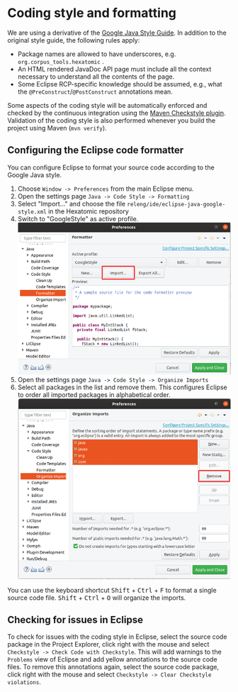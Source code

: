 # Coding style and formatting

We are using a derivative of the [Google Java Style Guide](https://google.github.io/styleguide/javaguide.html).
In addition to the original style guide, the following rules apply:
- Package names are allowed to have underscores, e.g. `org.corpus_tools.hexatomic` .
- An HTML rendered JavaDoc API page must include all the context necessary to understand all the contents of the page.
- Some Eclipse RCP-specific knowledge should be assumed, e.g., what the `@PreConstruct`/`@PostConstruct` annotations mean.

Some aspects of the coding style will be automatically enforced and checked by the continuous integration using the
[Maven Checkstyle plugin](https://maven.apache.org/plugins/maven-checkstyle-plugin/).
Validation of the coding style is also performed whenever you build the project using Maven (`mvn verify`).

## Configuring the Eclipse code formatter

You can configure Eclipse to format your source code according to the Google Java style.

1. Choose `Window -> Preferences` from the main Eclipse menu.
2. Open the settings page `Java -> Code Style -> Formatting`
3. Select "Import..." and choose the file `releng/ide/eclipse-java-google-style.xml` in the Hexatomic repository
4. Switch to "GoogleStyle" as active profile.
![Importing the Google Style formatting configuration file](./import-code-formatter.png) 
5. Open the settings page `Java -> Code Style -> Organize Imports`
6. Select all packages in the list and remove them. 
This configures Eclipse to order all imported packages in alphabetical order.
![Configure the package import order](./configure-import-order.png)

You can use the keyboard shortcut <kbd>Shift</kbd> + <kbd>Ctrl</kbd> + <kbd>F</kbd> to format a single source code file.
<kbd>Shift</kbd> + <kbd>Ctrl</kbd> + <kbd>O</kbd> will organize the imports.



## Checking for issues in Eclipse

To check for issues with the coding style in Eclipse, select the source code package in the Project Explorer, click right with the mouse and select `Checkstyle -> Check Code with Checkstyle`. 
This will add warnings to the `Problems` view of Eclipse and add yellow annotations to the source code files.
To remove this annotations again, select the source code package, click right with the mouse and select `Checkstyle -> Clear Checkstyle violations`.